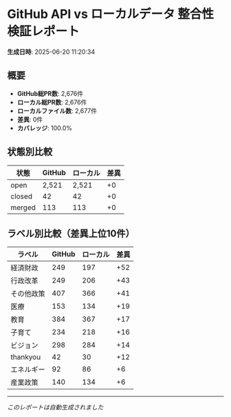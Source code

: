 # GitHub API vs ローカルデータ 整合性検証レポート

**生成日時**: 2025-06-20 11:20:34

## 概要

- **GitHub総PR数**: 2,676件
- **ローカル総PR数**: 2,676件
- **ローカルファイル数**: 2,677件
- **差異**: 0件
- **カバレッジ**: 100.0%

## 状態別比較

| 状態 | GitHub | ローカル | 差異 |
|------|--------|----------|------|
| open | 2,521 | 2,521 | +0 |
| closed | 42 | 42 | +0 |
| merged | 113 | 113 | +0 |

## ラベル別比較（差異上位10件）

| ラベル | GitHub | ローカル | 差異 |
|--------|--------|----------|------|
| 経済財政 | 249 | 197 | +52 |
| 行政改革 | 249 | 206 | +43 |
| その他政策 | 407 | 366 | +41 |
| 医療 | 153 | 134 | +19 |
| 教育 | 384 | 367 | +17 |
| 子育て | 234 | 218 | +16 |
| ビジョン | 298 | 284 | +14 |
| thankyou | 42 | 30 | +12 |
| エネルギー | 92 | 86 | +6 |
| 産業政策 | 140 | 134 | +6 |

---
*このレポートは自動生成されました*